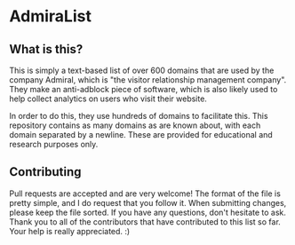 # AdmiraList

## What is this?

This is simply a text-based list of over 600 domains that are used by the company Admiral, which is "the visitor relationship management company". They make an anti-adblock piece of software, which is also likely used to help collect analytics on users who visit their website.

In order to do this, they use hundreds of domains to facilitate this. This repository contains as many domains as are known about, with each domain separated by a newline. These are provided for educational and research purposes only.

## Contributing

Pull requests are accepted and are very welcome! The format of the file is pretty simple, and I do request that you follow it. When submitting changes, please keep the file sorted. If you have any questions, don't hesitate to ask. Thank you to all of the contributors that have contributed to this list so far. Your help is really appreciated. :)

